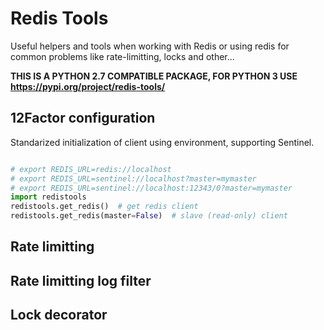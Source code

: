 # Redis Tools

Useful helpers and tools when working with Redis or using redis for common problems like rate-limitting, locks and other...

**THIS IS A PYTHON 2.7 COMPATIBLE PACKAGE, FOR PYTHON 3 USE https://pypi.org/project/redis-tools/**

## 12Factor configuration

Standarized initialization of client using environment, supporting Sentinel. 

```python

# export REDIS_URL=redis://localhost
# export REDIS_URL=sentinel://localhost?master=mymaster
# export REDIS_URL=sentinel://localhost:12343/0?master=mymaster
import redistools
redistools.get_redis()  # get redis client
redistools.get_redis(master=False)  # slave (read-only) client
```

## Rate limitting


## Rate limitting log filter


## Lock decorator

